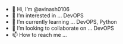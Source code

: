 - 👋 Hi, I’m @avinash0106
- 👀 I’m interested in ... DevOPS
- 🌱 I’m currently learning ... DevOPS, Python
- 💞️ I’m looking to collaborate on ... DevOPS
- 📫 How to reach me ...

<!---
avinash0106/avinash0106 is a ✨ special ✨ repository because its `README.md` (this file) appears on your GitHub profile.
You can click the Preview link to take a look at your changes.
--->
